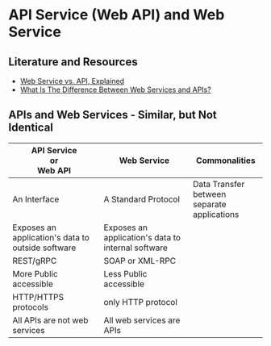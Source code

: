 # API Service (Web API) and Web Service

## Literature and Resources

- [Web Service vs. API, Explained](https://blog.hubspot.com/website/web-services-vs-api)
- [What Is The Difference Between Web Services and APIs?](https://nordicapis.com/what-is-the-difference-between-web-services-and-apis/)

## APIs and Web Services - Similar, but Not Identical

| API Service <br/> or <br/> Web API                | Web Service                                        | Commonalities                                     |
|---------------------------------------------------|----------------------------------------------------|---------------------------------------------------|
| An Interface                                      | A Standard Protocol                                | Data Transfer between <br/> separate applications |
| Exposes an application's data to outside software | Exposes an application's data to internal software |                                                   |
| REST/gRPC                                         | SOAP or XML-RPC                                    |                                                   |
| More Public accessible                            | Less Public accessible                             |                                                   |
| HTTP/HTTPS protocols                              | only HTTP protocol                                 |                                                   |
| All APIs are not web services                     | All web services are APIs                          |                                                   |
